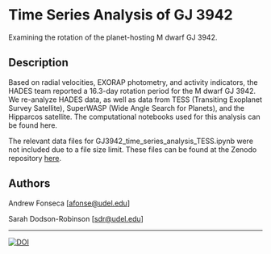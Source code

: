 # Time Series Analysis of GJ 3942

Examining the rotation of the planet-hosting M dwarf GJ 3942.

## Description

Based on radial velocities, EXORAP photometry, and activity indicators, the HADES team reported a 16.3-day rotation period for the M dwarf GJ 3942. We re-analyze HADES data, as well as data from TESS (Transiting Exoplanet Survey Satellite), SuperWASP (Wide Angle Search for Planets), and the Hipparcos satellite. The computational notebooks used for this analysis can be found here.

The relevant data files for GJ3942_time_series_analysis_TESS.ipynb were not included due to a file size limit. These files can be found at the Zenodo repository [here](https://doi.org/10.5281/zenodo.14187051). 

## Authors

Andrew Fonseca
[afonse@udel.edu]

Sarah Dodson-Robinson
[sdr@udel.edu]

---

[![DOI](https://zenodo.org/badge/830615706.svg)](https://doi.org/10.5281/zenodo.14187051)


